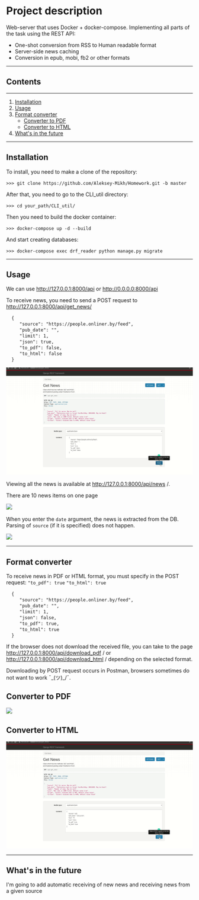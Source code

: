 Project description 
===
Web-server that uses Docker + docker-compose. 
Implementing all parts of the task using the REST API:
* One-shot conversion from RSS to Human readable format
* Server-side news caching
* Conversion in epub, mobi, fb2 or other formats

---

## Contents
***
1. [Installation](#Installation)
2. [Usage](#Usage)
3. [Format converter](#Format-converter)
    * [Converter to PDF](#Converter-to-PDF)
    * [Converter to HTML](#Converter-to-HTML)
4. [What's in the future](#What's-in-the-future)

---

## Installation
To install, you need to make a clone of the repository:
```
>>> git clone https://github.com/Aleksey-Mikh/Homework.git -b master
```
After that, you need to go to the CLI_util directory:
```
>>> cd your_path/CLI_util/
```
Then you need to build the docker container:
```
>>> docker-compose up -d --build
```
And start creating databases:
```
>>> docker-compose exec drf_reader python manage.py migrate
```

---

## Usage

We can use http://127.0.0.1:8000/api or http://0.0.0.0:8000/api

To receive news, you need to send a POST request to http://127.0.0.1:8000/api/get_news/

      {
         "source": "https://people.onliner.by/feed",
         "pub_date": "",
         "limit": 1,
         "json": true,
         "to_pdf": false,
         "to_html": false
      }

![](gif/post.gif)

Viewing all the news is available at http://127.0.0.1:8000/api/news /.

There are 10 news items on one page

![](gif/check_news.gif)

When you enter the `date` argument, the news is extracted from the DB. 
Parsing of `source` (if it is specified) does not happen.

![](gif/if_date.gif)

---

## Format converter
To receive news in PDF or HTML format, you must specify in the POST request:
`"to_pdf": true` `"to_html": true`

      {
         "source": "https://people.onliner.by/feed",
         "pub_date": "",
         "limit": 1,
         "json": false,
         "to_pdf": true,
         "to_html": true
      }
If the browser does not download the received file, you can take to the page 
http://127.0.0.1:8000/api/download_pdf / or http://127.0.0.1:8000/api/download_html /
depending on the selected format.

Downloading by POST request occurs in Postman, browsers sometimes do not want to work ¯\_(ツ)_/¯.
## Converter to PDF
![](gif/download_pdf.gif)
## Converter to HTML
![](gif/download_html.gif)

---

## What's in the future

I'm going to add automatic receiving of new news and receiving news from a given source